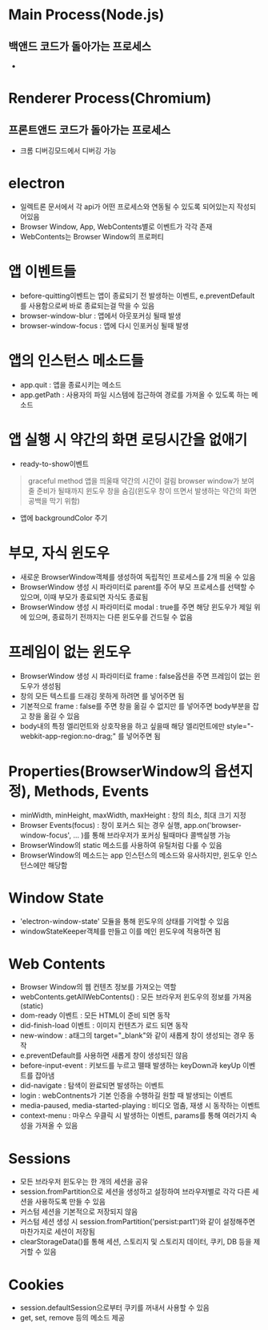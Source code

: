 # Main Process(Node.js)
## 백앤드 코드가 돌아가는 프로세스
- 

# Renderer Process(Chromium)
## 프론트앤드 코드가 돌아가는 프로세스
- 크롬 디버깅모드에서 디버깅 가능

# electron
- 일렉트론 문서에서 각 api가 어떤 프로세스와 연동될 수 있도록 되어있는지 작성되어있음
- Browser Window, App, WebContents별로 이벤트가 각각 존재
- WebContents는 Browser Window의 프로퍼티

# 앱 이벤트들
- before-quitting이벤트는 앱이 종료되기 전 발생하는 이벤트, e.preventDefault를 사용함으로써 바로 종료되는걸 막을 수 있음
- browser-window-blur : 앱에서 아웃포커싱 될때 발생
- browser-window-focus : 앱에 다시 인포커싱 될때 발생

# 앱의 인스턴스 메소드들
- app.quit : 앱을 종료시키는 메소드
- app.getPath : 사용자의 파일 시스템에 접근하여 경로를 가져올 수 있도록 하는 메소드

# 앱 실행 시 약간의 화면 로딩시간을 없애기
- ready-to-show이벤트
> graceful method
> 앱을 띄울때 약간의 시간이 걸림
> browser window가 보여줄 준비가 될때까지 윈도우 창을 숨김(윈도우 창이 뜨면서 발생하는 약간의 화면 공백을 막기 위함)
- 앱에 backgroundColor 주기

# 부모, 자식 윈도우
- 새로운 BrowserWindow객체를 생성하여 독립적인 프로세스를 2개 띄울 수 있음
- BrowserWindow 생성 시 파라미터로 parent를 주어 부모 프로세스를 선택할 수 있으며, 이때 부모가 종료되면 자식도 종료됨
- BrowserWindow 생성 시 파라미터로 modal : true를 주면 해당 윈도우가 제일 위에 있으며, 종료하기 전까지는 다른 윈도우를 건드릴 수 없음

# 프레임이 없는 윈도우
- BrowserWindow 생성 시 파라미터로 frame : false옵션을 주면 프레임이 없는 윈도우가 생성됨
- 창의 모든 텍스트를 드래깅 못하게 하려면 <body style="user-select:none;"> 를 넣어주면 됨
- 기본적으로 frame : false를 주면 창을 옮길 수 없지만 <body style="webkit-app-region:drag;">를 넣어주면 body부분을 잡고 창을 옮길 수 있음
- body내의 특정 엘리먼트와 상호작용을 하고 싶을때 해당 엘리먼트에만 style="-webkit-app-region:no-drag;" 를 넣어주면 됨

# Properties(BrowserWindow의 옵션지정), Methods, Events
- minWidth, minHeight, maxWidth, maxHeight : 창의 최소, 최대 크기 지정
- Browser Events(focus) : 창이 포커스 되는 경우 실행,  app.on('browser-window-focus', ... )를 통해 브라우저가 포커싱 될때마다 콜백실행 가능
- BrowserWindow의 static 메소드를 사용하여 유틸처럼 다룰 수 있음
- BrowserWindow의 메소드는 app 인스턴스의 메소드와 유사하지만, 윈도우 인스턴스에만 해당함

# Window State
- 'electron-window-state' 모듈을 통해 윈도우의 상태를 기억할 수 있음
- windowStateKeeper객체를 만들고 이를 메인 윈도우에 적용하면 됨

# Web Contents
- Browser Window의 웹 컨텐츠 정보를 가져오는 역할
- webContents.getAllWebContents() : 모든 브라우저 윈도우의 정보를 가져옴(static)
- dom-ready 이벤트 : 모든 HTML이 준비 되면 동작
- did-finish-load 이벤트 : 이미지 컨텐츠가 로드 되면 동작
- new-window : a태그의 target="_blank"와 같이 새롭게 창이 생성되는 경우 동작
- e.preventDefault를 사용하면 새롭게 창이 생성되진 않음
- before-input-event : 키보드를 누르고 뗄때 발생하는 keyDown과 keyUp 이벤트를 잡아냄
- did-navigate : 탐색이 완료되면 발생하는 이벤트
- login : webContnents가 기본 인증을 수행하길 원할 때 발생되는 이벤트
- media-paused, media-started-playing : 비디오 멈춤, 재생 시 동작하는 이벤트
- context-menu : 마우스 우클릭 시 발생하는 이벤트, params를 통해 여러가지 속성을 가져올 수 있음

# Sessions
- 모든 브라우저 윈도우는 한 개의 세션을 공유
- session.fromPartition으로 세션을 생성하고 설정하여 브라우저별로 각각 다른 세션을 사용하도록 만들 수 있음
- 커스텀 세션을 기본적으로 저장되지 않음
- 커스텀 세션 생성 시 session.fromPartition('persist:part1')와 같이 설정해주면 마찬가지로 세션이 저장됨
- clearStorageData()를 통해 세션, 스토리지 및 스토리지 데이터, 쿠키, DB 등을 제거할 수 있음

# Cookies
- session.defaultSession으로부터 쿠키를 꺼내서 사용할 수 있음
- get, set, remove 등의 메소드 제공